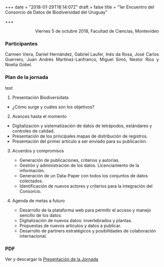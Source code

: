 +++
date = "2018-01-29T18:14:07Z"
draft = false
title = "1er Encuentro del Consorcio de Datos de Biodiversidad del Uruguay"

+++

<p style='text-align: right;'>
Viernes 5 de octubre 2018, 
Facultad de Ciencias, 
Montevideo
</p>

### Participantes 
<p style='text-align: justify;'>
Carmen Viera, Daniel Hernández, Gabriel Laufer, Inés da Rosa, José Carlos Guerrero, Juan Andrés Martínez-Lanfranco, Miguel Simó, Nestor Ríos y Noelia Gobel.
</p>

### Plan de la jornada

test

1. Presentación Biodiversidata

* ¿Cómo surge y cuáles son los objetivos?


2. Avances hasta el momento
  
* Digitalización y sistematización de datos de tetrápodos, estándares y controles de calidad.
* Presentación de los principales mapas de distribución de registros.
* Presentación del primer artículo a ser enviado para su publicación.


3. Acuerdos y compromisos

    * Generación de publicaciones, criterios y autorías.
    * Gestión y administración de los datos. Licenciamiento de la información.
    * Generación de un Data-Paper con todos los conjuntos de datos colectados.
    * Identificación de nuevos actores y criterios para la integración del Consorcio.


4. Agenda de metas a futuro

    * Desarrollo de la plataforma web para permitir el acceso y manejo sencillo de los datos.
    * Digitalización de nuevos datos: invertebrados y plantas.
    * Propuestas de nuevos artículos y datos a publicar.
    * Desarrollo de partners estratégicos y posibilidades de colaboración internacional.


### PDF

Ver y descargar la [Presentación de la Jornada](https://github.com/bienflorencia/consorcio/tree/master/data/PresentationBiodiversidata.pdf) 


